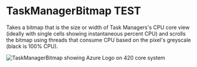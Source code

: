 # TaskManagerBitmap TEST
Takes a bitmap that is the size or width of Task Managers's CPU core view (ideally with single cells showing instantaneous percent CPU) and scrolls the bitmap using threads that consume CPU based on the pixel's greyscale (black is 100% CPU). 

![TaskManagerBitmap showing Azure Logo on 420 core system](https://github.com/markrussinovich/TaskManagerBitmap/blob/main/AzureBeast.gif?raw=true)
